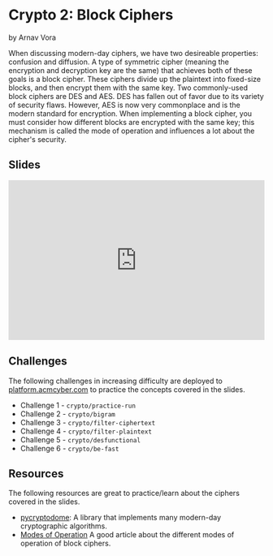# Crypto 2: Block Ciphers
by Arnav Vora

When discussing modern-day ciphers, we have two desireable properties: confusion and diffusion. A type of symmetric cipher (meaning the encryption and decryption key are the same) that achieves both of these goals is a block cipher. These ciphers divide up the plaintext into fixed-size blocks, and then encrypt them with the same key. Two commonly-used block ciphers are DES and AES. DES has fallen out of favor due to its variety of security flaws. However, AES is now very commonplace and is the modern standard for encryption. When implementing a block cipher, you must consider how different blocks are encrypted with the same key; this mechanism is called the mode of operation and influences a lot about the cipher's security. 

## Slides
<iframe src="https://docs.google.com/presentation/d/e/2PACX-1vQPVkjkeT7_I97x8pkGxW7u0exk9HptU_Nf1WjZ4ZHMEA6lnKMdvz0QgTOOsuEZyhTjVqDQSnMi4m9T/embed?start=false&loop=false&delayms=3000" frameborder="0" width="100%" style="aspect-ratio: 16 / 10;" allowfullscreen="true" mozallowfullscreen="true" webkitallowfullscreen="true"></iframe>

## Challenges
The following challenges in increasing difficulty are deployed to [platform.acmcyber.com](https://platform.acmcyber.com) to practice the concepts covered in the slides.
- Challenge 1 - `crypto/practice-run`
- Challenge 2 - `crypto/bigram`
- Challenge 3 - `crypto/filter-ciphertext`
- Challenge 4 - `crypto/filter-plaintext`
- Challenge 5 - `crypto/desfunctional`
- Challenge 6 - `crypto/be-fast`

## Resources
The following resources are great to practice/learn about the ciphers covered in the slides.
- [pycryptodome](https://pypi.org/project/pycryptodome/): A library that implements many modern-day cryptographic algorithms.
- [Modes of Operation](https://en.wikipedia.org/wiki/Block_cipher_mode_of_operation) A good article about the different modes of operation of block ciphers.
